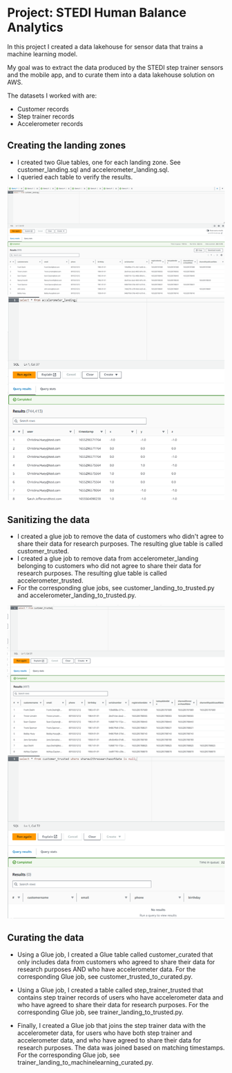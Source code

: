 # Project: STEDI Human Balance Analytics

In this project I created a data lakehouse for sensor data that trains a machine learning model.

My goal was to extract the data produced by the STEDI step trainer sensors and the mobile app, and to curate them into a data lakehouse solution on AWS.

The datasets I worked with are:
- Customer records
- Step trainer records
- Accelerometer records

## Creating the landing zones
- I created two Glue tables, one for each landing zone. See customer_landing.sql and accelerometer_landing.sql.
- I queried each table to verify  the results.


![customer_landing](customer_landing.png "customer_landing")
![accelerometer_landing](accelerometer_landing.png "accelerometer_landing")

## Sanitizing the data

- I created a glue job to remove the data of customers who didn't agree to share their data for research purposes. The resulting glue table is called customer_trusted.
- I created a glue job to remove data from accelerometer_landing belonging to customers who did not agree to share their data for research purposes. The resulting glue table is called accelerometer_trusted. 
- For the corresponding glue jobs, see customer_landing_to_trusted.py and accelerometer_landing_to_trusted.py.

![customer_trusted](customer_trusted.png "customer_trusted")
![customer_trusted_verification](customer_trusted_verification.png "customer_trusted_verification")

## Curating the data

- Using a Glue job, I created a Glue table called customer_curated that only includes data from customers who agreed to share their data for research purposes AND who have accelerometer data.
For the corresponding Glue job, see customer_trusted_to_curated.py.

- Using a Glue job, I created a table called step_trainer_trusted that contains step trainer records of users who have accelerometer data and who have agreed to share their data for research purposes.
For the corresponding Glue job, see trainer_landing_to_trusted.py.

- Finally, I created a Glue job that joins the step trainer data with the accelerometer data, for users who have both step trainer and accelerometer data, and who have agreed to share their data for research purposes. The data was joined based on matching timestamps.
For the corresponding Glue job, see trainer_landing_to_machinelearning_curated.py.

